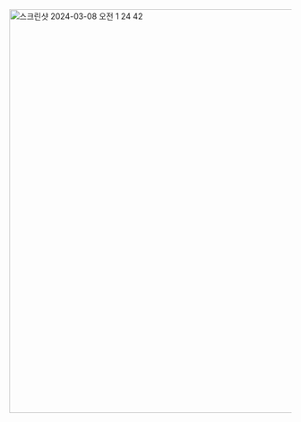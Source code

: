<img width="721" alt="스크린샷 2024-03-08 오전 1 24 42" src="https://github.com/ysooun/y-s-infra/assets/154872496/54adb8ca-8211-46d3-8833-59833855688a">
